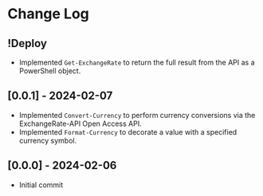# Change Log

## !Deploy

* Implemented `Get-ExchangeRate` to return the full result from the API as a PowerShell object.

## [0.0.1] - 2024-02-07

* Implemented `Convert-Currency` to perform currency conversions via the ExchangeRate-API Open Access API.
* Implemented `Format-Currency` to decorate a value with a specified currency symbol.

## [0.0.0] - 2024-02-06

* Initial commit

